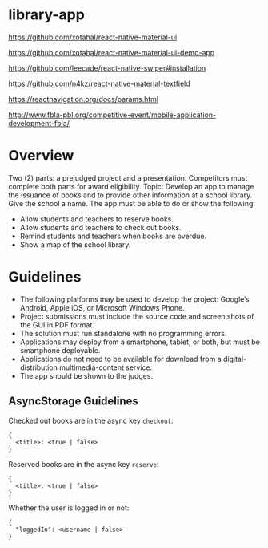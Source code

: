 # library-app

https://github.com/xotahal/react-native-material-ui

https://github.com/xotahal/react-native-material-ui-demo-app

https://github.com/leecade/react-native-swiper#installation

https://github.com/n4kz/react-native-material-textfield

https://reactnavigation.org/docs/params.html

http://www.fbla-pbl.org/competitive-event/mobile-application-development-fbla/

# Overview

Two (2) parts: a prejudged project and a presentation. Competitors must complete both parts for award eligibility.
Topic: Develop an app to manage the issuance of books and to provide other information at a school library. Give the school a name. The app must be able to do or show the following:

 - Allow students and teachers to reserve books.
 - Allow students and teachers to check out books.
 - Remind students and teachers when books are overdue.
 - Show a map of the school library.


# Guidelines
 - The following platforms may be used to develop the project: Google’s Android, Apple iOS, or Microsoft Windows Phone.
 - Project submissions must include the source code and screen shots of the GUI in PDF format.
 - The solution must run standalone with no programming errors.
 - Applications may deploy from a smartphone, tablet, or both, but must be smartphone deployable.
 - Applications do not need to be available for download from a digital-distribution multimedia-content service.
 - The app should be shown to the judges.

## AsyncStorage Guidelines

Checked out books are in the async key `checkout`:
```
{
  <title>: <true | false>
}
```
Reserved books are in the async key `reserve`:
```
{
  <title>: <true | false>
}
```
Whether the user is logged in or not:
```
{
  "loggedIn": <username | false>
}
```
